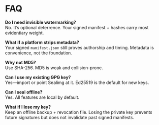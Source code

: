# FAQ

**Do I need invisible watermarking?**  
No. It’s optional deterrence. Your signed manifest + hashes carry most evidentiary weight.

**What if a platform strips metadata?**  
Your signed `manifest.json` still proves authorship and timing. Metadata is convenience, not the foundation.

**Why not MD5?**  
Use SHA-256. MD5 is weak and collision-prone.

**Can I use my existing GPG key?**  
Yes—import or point Sealimg at it. Ed25519 is the default for new keys.

**Can I seal offline?**  
Yes. All features are local by default.

**What if I lose my key?**  
Keep an offline backup + revocation file. Losing the private key prevents future signatures but does not invalidate past signed manifests.
